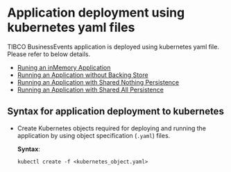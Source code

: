 # Application deployment using kubernetes yaml files

TIBCO BusinessEvents application is deployed using kubernetes yaml file. Please refer to below details.

* [Runing an inMemory Application](Running-an-inMemory-Application.md)
*   [Running an Application without Backing Store ](Running%20the%20Application%20Without%20Backing%20Store)
*   [Running an Application with Shared Nothing Persistence ](Running%20an%20Application%20with%20Shared%20Nothing%20Store)
*   [Running an Application with Shared All Persistence ](Running%20an%20Application%20with%20Shared%20All%20Storage)

## Syntax for application deployment to kubernetes

* Create Kubernetes objects required for deploying and running the application by using object specification \(`.yaml`\) files.

    **Syntax**:

    ```
    kubectl create -f <kubernetes_object.yaml>
    ```
